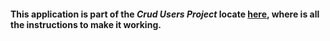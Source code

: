 #### This application is part of the ***Crud Users Project*** locate [here](https://github.com/felipemeddeiros/crud-users-app-docker), where is all the instructions to make it working.
